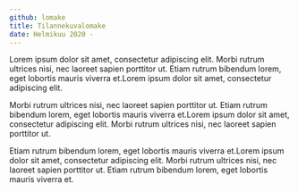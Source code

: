 ```yaml
---
github: lomake
title: Tilannekuvalomake
date: Helmikuu 2020 -
---
```


Lorem ipsum dolor sit amet, consectetur adipiscing elit. Morbi rutrum
ultrices nisi, nec laoreet sapien porttitor ut. Etiam rutrum bibendum
lorem, eget lobortis mauris viverra et.Lorem ipsum dolor sit amet,
consectetur adipiscing elit.

Morbi rutrum ultrices nisi, nec laoreet sapien porttitor ut. Etiam
rutrum bibendum lorem, eget lobortis mauris viverra et.Lorem ipsum dolor
sit amet, consectetur adipiscing elit. Morbi rutrum ultrices nisi, nec
laoreet sapien porttitor ut.

Etiam rutrum bibendum lorem, eget lobortis mauris viverra
et.Lorem ipsum dolor sit amet, consectetur adipiscing elit. Morbi rutrum
ultrices nisi, nec laoreet sapien porttitor ut. Etiam rutrum bibendum
lorem, eget lobortis mauris viverra et.
